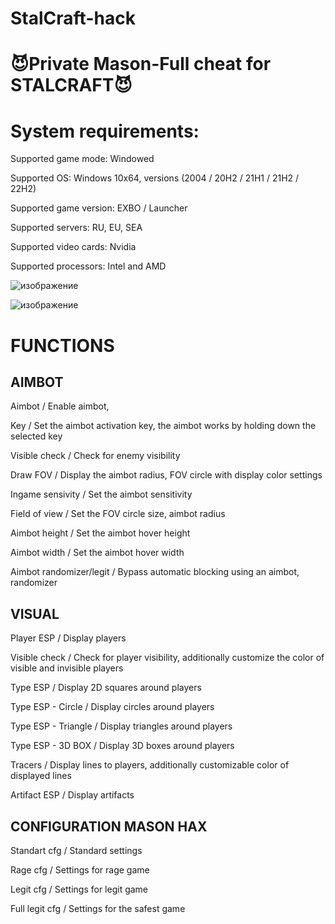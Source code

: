 # StalCraft-hack
# 😈Private Mason-Full cheat for STALCRAFT😈

# System requirements:

Supported game mode: Windowed

Supported OS: Windows 10x64, versions (2004 / 20H2 / 21H1 / 21H2 / 22H2)

Supported game version: EXBO / Launcher

Supported servers: RU, EU, SEA

Supported video cards: Nvidia

Supported processors: Intel and AMD


![изображение](https://github.com/user-attachments/assets/cd655cc2-728e-42d1-9688-3e1a1e1ee9b7)

![изображение](https://github.com/user-attachments/assets/eb10bb30-11c6-4693-8855-d7ad58675a41)

# FUNCTIONS

## AIMBOT

Aimbot / Enable aimbot,

Key / Set the aimbot activation key, the aimbot works by holding down the selected key

Visible check / Check for enemy visibility

Draw FOV / Display the aimbot radius, FOV circle with display color settings

Ingame sensivity / Set the aimbot sensitivity

Field of view / Set the FOV circle size, aimbot radius

Aimbot height / Set the aimbot hover height

Aimbot width / Set the aimbot hover width

Aimbot randomizer/legit / Bypass automatic blocking using an aimbot, randomizer

## VISUAL

Player ESP / Display players

Visible check / Check for player visibility, additionally customize the color of visible and invisible players

Type ESP / Display 2D squares around players

Type ESP - Circle / Display circles around players

Type ESP - Triangle / Display triangles around players

Type ESP - 3D BOX / Display 3D boxes around players

Tracers / Display lines to players, additionally customizable color of displayed lines

Artifact ESP / Display artifacts

## CONFIGURATION MASON HAX

Standart cfg / Standard settings

Rage cfg / Settings for rage game

Legit cfg / Settings for legit game

Full legit cfg / Settings for the safest game
